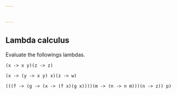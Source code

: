 ```yaml
---


---
```


<h2 id="lambda-calculus">Lambda calculus</h2>
<p>Evaluate the followings lambdas.</p>
<pre><code>(x -&gt; x y)(z -&gt; z)
</code></pre>
<pre><code>(x -&gt; (y -&gt; x y) x)(z -&gt; w)
</code></pre>
<pre><code>(((f -&gt; (g -&gt; (x -&gt; (f x)(g x))))(m -&gt; (n -&gt; n m)))(n -&gt; z)) p)
</code></pre>

